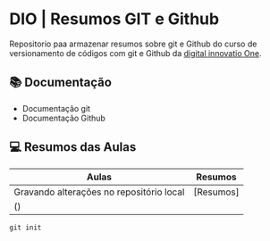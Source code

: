 
# DIO | Resumos GIT e Github

Repositorio paa armazenar resumos sobre git e Github do curso de versionamento de códigos com git e Github da [digital innovatio One](https://www.dio.me/).

## 📚 Documentação
- Documentação git
- Documentação Github

💻 Resumos das Aulas
-
|Aulas | Resumos |
|------|---------|
|Gravando alterações no repositório local | [Resumos]
() |
```
git init
```
